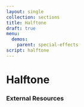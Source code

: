 ```yaml
---
layout: single
collection: sections
title: Halftone
draft: true
menu:
  demos:
    parent: special-effects
script: halftone
---
```


# Halftone

### External Resources
